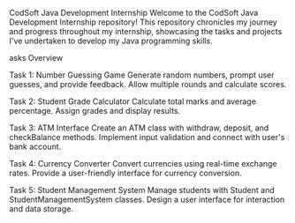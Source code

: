 CodSoft Java Development Internship
Welcome to the CodSoft Java Development Internship repository! This repository chronicles my journey and progress throughout my internship, showcasing the tasks and projects I've undertaken to develop my Java programming skills.

asks Overview

Task 1: Number Guessing Game
Generate random numbers, prompt user guesses, and provide feedback.
Allow multiple rounds and calculate scores.

Task 2: Student Grade Calculator
Calculate total marks and average percentage.
Assign grades and display results.

Task 3: ATM Interface
Create an ATM class with withdraw, deposit, and checkBalance methods.
Implement input validation and connect with user's bank account.

Task 4: Currency Converter
Convert currencies using real-time exchange rates.
Provide a user-friendly interface for currency conversion.

Task 5: Student Management System
Manage students with Student and StudentManagementSystem classes.
Design a user interface for interaction and data storage.